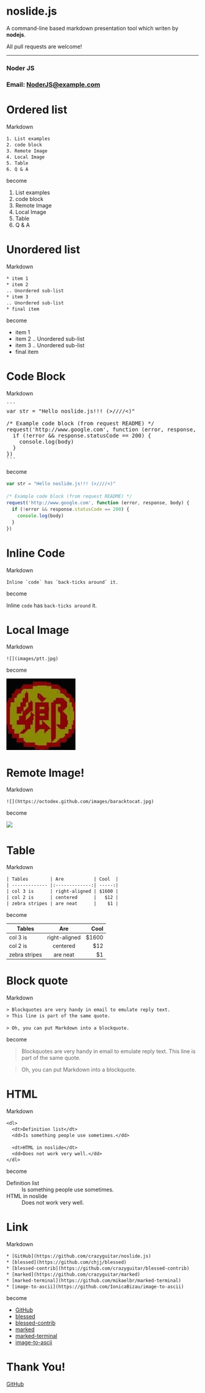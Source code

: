 # noslide.js

A command-line based markdown presentation tool which writen by **nodejs**.

All pull requests are welcome!

---

### Noder JS

### Email: NoderJS@example.com


# Ordered list

Markdown

```
1. List examples
2. code block
3. Remote Image
4. Local Image
5. Table
6. Q & A
```

become

1. List examples
2. code block
3. Remote Image
4. Local Image
5. Table
6. Q & A

# Unordered list

Markdown

```
* item 1
* item 2
.. Unordered sub-list
* item 3
.. Unordered sub-list
* final item
```

become

* item 1
* item 2
.. Unordered sub-list
* item 3
.. Unordered sub-list
* final item


# Code Block

Markdown

<pre>
```
var str = "Hello noslide.js!!! (>////<)"

/* Example code block (from request README) */
request('http://www.google.com', function (error, response, body) {
  if (!error && response.statusCode == 200) {
    console.log(body)
  }
})
```
</pre>

become

```js
var str = "Hello noslide.js!!! (>////<)"

/* Example code block (from request README) */
request('http://www.google.com', function (error, response, body) {
  if (!error && response.statusCode == 200) {
    console.log(body)
  }
})
```

# Inline Code

Markdown

```
Inline `code` has `back-ticks around` it.
```

become

Inline `code` has `back-ticks around` it.

# Local Image

Markdown

```
![](images/ptt.jpg)
```

become

![](images/ptt.jpg)

# Remote Image!

Markdown

```
![](https://octodex.github.com/images/baracktocat.jpg)
```

become

![](https://octodex.github.com/images/baracktocat.jpg)


# Table

Markdown

```
| Tables        | Are           | Cool  |
| ------------- |:-------------:| -----:|
| col 3 is      | right-aligned | $1600 |
| col 2 is      | centered      |   $12 |
| zebra stripes | are neat      |    $1 |
```

become

| Tables        | Are           | Cool  |
| ------------- |:-------------:| -----:|
| col 3 is      | right-aligned | $1600 |
| col 2 is      | centered      |   $12 |
| zebra stripes | are neat      |    $1 |


# Block quote

Markdown

```
> Blockquotes are very handy in email to emulate reply text.
> This line is part of the same quote.

> Oh, you can put Markdown into a blockquote. 
```

become

> Blockquotes are very handy in email to emulate reply text.
> This line is part of the same quote.

> Oh, you can put Markdown into a blockquote. 


# HTML

Markdown

```
<dl>
  <dt>Definition list</dt>
  <dd>Is something people use sometimes.</dd>

  <dt>HTML in noslide</dt>
  <dd>Does not work very well.</dd>
</dl>
```

become

<dl>
  <dt>Definition list</dt>
  <dd>Is something people use sometimes.</dd>

  <dt>HTML in noslide</dt>
  <dd>Does not work very well.</dd>
</dl>


# Link

Markdown

```
* [GitHub](https://github.com/crazyguitar/noslide.js)
* [blessed](https://github.com/chjj/blessed)
* [blessed-contrib](https://github.com/crazyguitar/blessed-contrib)
* [marked](https://github.com/crazyguitar/marked)
* [marked-terminal](https://github.com/mikaelbr/marked-terminal)
* [image-to-ascii](https://github.com/IonicaBizau/image-to-ascii)
```

become

* [GitHub](https://github.com/crazyguitar/noslide.js)
* [blessed](https://github.com/chjj/blessed)
* [blessed-contrib](https://github.com/crazyguitar/blessed-contrib)
* [marked](https://github.com/crazyguitar/marked)
* [marked-terminal](https://github.com/mikaelbr/marked-terminal)
* [image-to-ascii](https://github.com/IonicaBizau/image-to-ascii)

# Thank You!

[GitHub](https://github.com/crazyguitar/noslide.js)

